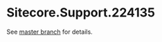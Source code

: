 # Sitecore.Support.224135

See [master branch](https://github.com/sitecoresupport/Sitecore.Support.224135) for details.